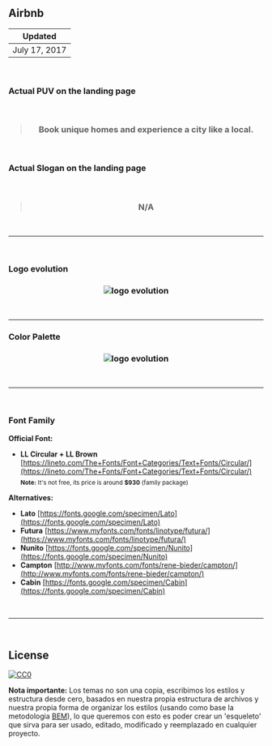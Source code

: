 ## Airbnb

<table>
	<thead>
		<tr><th align="center">Updated</th></tr>
	</thead>
	<tbody>
		<tr><td align="center">July 17, 2017</td></tr>
	</tbody>
</table>

<br>

### Actual PUV on the landing page

<br>

<blockquote align="center">
	<h3>Book unique homes and experience a city like a local.</h3>
</blockquote>

<br>

### Actual Slogan on the landing page

<br>

<blockquote align="center">
<h3>N/A</h3>
</blockquote>

<br>

---

<br>

### Logo evolution

<h3 align="center">
	<img src="https://cdn.rawgit.com/sergioruizdavila/startups-themes/20e17736/www/assets/images/logo%20evolution.png" alt="logo evolution">
</h3>

<br>

---

### Color Palette

<h3 align="center">
	<img src="https://cdn.rawgit.com/sergioruizdavila/startups-themes/fb8381e7/www/assets/images/color%20palette.png" alt="logo evolution">
</h3>

<br>

---

<br>

### Font Family



**Official Font:** 

- **LL Circular + LL Brown** [https://lineto.com/The+Fonts/Font+Categories/Text+Fonts/Circular/](https://lineto.com/The+Fonts/Font+Categories/Text+Fonts/Circular/) <br>
	<sub><b>Note:</b> It's not free, its price is around <b>$930</b> (family package)</sub>

**Alternatives:**

- **Lato** [https://fonts.google.com/specimen/Lato](https://fonts.google.com/specimen/Lato)
- **Futura** [https://www.myfonts.com/fonts/linotype/futura/](https://www.myfonts.com/fonts/linotype/futura/)
- **Nunito** [https://fonts.google.com/specimen/Nunito](https://fonts.google.com/specimen/Nunito)
- **Campton** [http://www.myfonts.com/fonts/rene-bieder/campton/](http://www.myfonts.com/fonts/rene-bieder/campton/)
- **Cabin** [https://fonts.google.com/specimen/Cabin](https://fonts.google.com/specimen/Cabin)

<br>

---

<br>

## License

[![CC0](http://mirrors.creativecommons.org/presskit/buttons/88x31/svg/cc-zero.svg)](https://creativecommons.org/publicdomain/zero/1.0/)

**Nota importante:** Los temas no son una copia, escribimos los estilos y estructura desde cero, basados en nuestra propia estructura de archivos y nuestra propia forma de organizar los estilos (usando como base la metodologia [BEM](http://getbem.com/introduction/)), lo que queremos con esto es poder crear un 'esqueleto' que sirva para ser usado, editado, modificado y reemplazado en cualquier proyecto.
